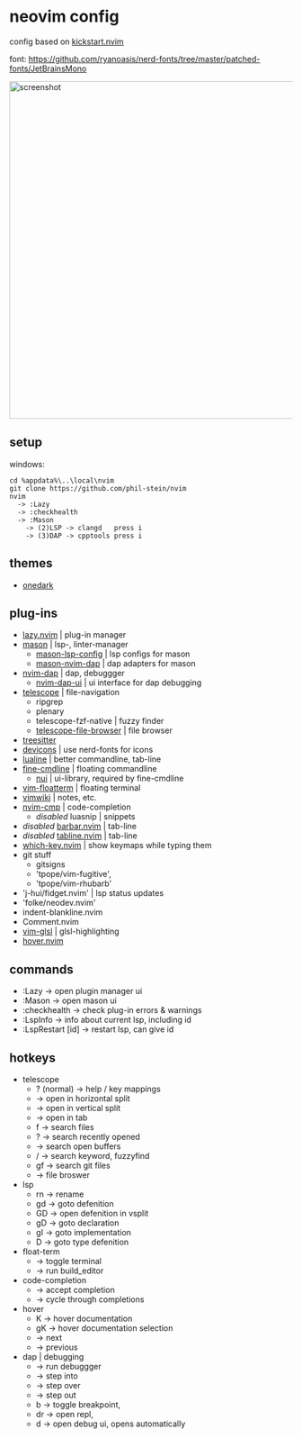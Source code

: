 
# neovim config

config based on [kickstart.nvim](https://github.com/nvim-lua/kickstart.nvim) <br>

font: https://github.com/ryanoasis/nerd-fonts/tree/master/patched-fonts/JetBrainsMono

<img src="https://github.com/phil-stein/nvim/screenshot_01.png" alt="screenshot" width="600"> <br>

## setup
windows: 
```
cd %appdata%\..\local\nvim
git clone https://github.com/phil-stein/nvim 
nvim
  -> :Lazy
  -> :checkhealth
  -> :Mason
    -> (2)LSP -> clangd   press i
    -> (3)DAP -> cpptools press i
```

## themes
- [onedark](https://github.com/navarasu/onedark.nvim)

## plug-ins
- [lazy.nvim](https://github.com/folke/lazy.nvim) | plug-in manager
- [mason](https://github.com/williamboman/mason.nvim) | lsp-, linter-manager
	- [mason-lsp-config](https://github.com/williamboman/mason-lspconfig.nvim) | lsp configs for mason
  - [mason-nvim-dap](https://github.com/jay-babu/mason-nvim-dap.nvim) | dap adapters for mason
- [nvim-dap](https://github.com/mfussenegger/nvim-dap) | dap, debuggger
  - [nvim-dap-ui](https://github.com/rcarriga/nvim-dap-ui) | ui interface for dap debugging
- [telescope](https://github.com/nvim-telescope/telescope.nvim) | file-navigation
	- ripgrep
	- plenary
	- telescope-fzf-native | fuzzy finder
	- [telescope-file-browser](https://github.com/nvim-telescope/telescope-file-browser.nvim) | file browser
- [treesitter](https://github.com/nvim-treesitter/nvim-treesitter) 
- [devicons](https://github.com/ryanoasis/vim-devicons) | use nerd-fonts for icons
- [lualine](https://github.com/nvim-lualine/lualine.nvim) | better commandline, tab-line
- [fine-cmdline](https://github.com/VonHeikemen/fine-cmdline.nvim) | floating commandline
	- [nui](https://github.com/MunifTanjim/nui.nvim/tree/main) | ui-library, required by fine-cmdline
- [vim-floatterm](https://github.com/voldikss/vim-floaterm) | floating terminal
- [vimwiki](https://github.com/vimwiki/vimwiki) | notes, etc.
- [nvim-cmp](https://github.com/hrsh7th/nvim-cmp) | code-completion
	- _disabled_ luasnip | snippets
- _disabled_ [barbar.nvim](https://github.com/romgrk/barbar.nvim) | tab-line
- _disabled_ [tabline.nvim](https://github.com/kdheepak/tabline.nvim) | tab-line
- [which-key.nvim](https://github.com/folke/which-key.nvim) | show keymaps while typing them
- git stuff
  - gitsigns
  - 'tpope/vim-fugitive',
  - 'tpope/vim-rhubarb'
- 'j-hui/fidget.nvim' | lsp status updates
- 'folke/neodev.nvim' 
- indent-blankline.nvim
- Comment.nvim
- [vim-glsl](https://github.com/tikhomirov/vim-glsl) | glsl-highlighting
- [hover.nvim](https://github.com/lewis6991/hover.nvim)

## commands
- :Lazy             -> open plugin manager ui
- :Mason            -> open mason ui
- :checkhealth      -> check plug-in errors & warnings
- :LspInfo          -> info about current lsp, including id
- :LspRestart [id]  -> restart lsp, can give id

## hotkeys
- telescope
	- ? (normal)			-> help / key mappings
	- <C-s>						-> open in horizontal split
	- <C-x>						-> open in vertical split
	- <C-t>						-> open in tab
	- <leader>f				-> search files
	- <leader>?       -> search recently opened
	- <leader><space> -> search open buffers
	- <leader>/				-> search keyword, fuzzyfind
	- <leader>gf			-> search git files
	- <C-d>						-> file broswer
- lsp
	- <leader>rn			-> rename
	- gd							-> goto defenition
	- GD              -> open defenition in vsplit
	- gD							-> goto declaration
	- gI							-> goto implementation
	- <leader>D				-> goto type defenition
- float-term 
	- <C-t>	          -> toggle terminal
	- <C-b>						-> run build_editor
- code-completion
	- <CR>						-> accept completion
	- <Tab>		  			-> cycle through completions
- hover
	- K								-> hover documentation
	- gK							-> hover documentation selection
	- <C-n>						-> next
	- <C-p>						-> previous
- dap | debugging
  - <F5>            -> run debuggger
  - <F9>            -> step into
  - <F10>           -> step over
  - <F12>           -> step out
  - <leader>b       -> toggle breakpoint,
  - <leader>dr      -> open repl,
  - <leader>d       -> open debug ui, opens automatically

